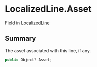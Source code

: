 # LocalizedLine.Asset

Field in [LocalizedLine](/docs/api/csharp/yarn.unity.localizedline.md)

## Summary


The asset associated with this line, if any.


```csharp
public Object? Asset;
```

